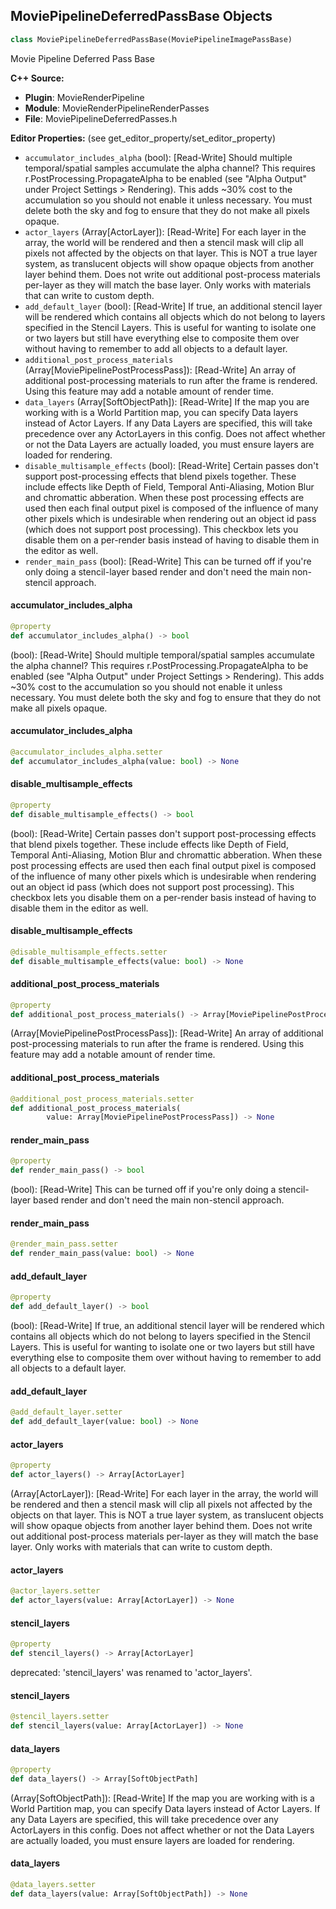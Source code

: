 ## MoviePipelineDeferredPassBase Objects

```python
class MoviePipelineDeferredPassBase(MoviePipelineImagePassBase)
```

Movie Pipeline Deferred Pass Base

**C++ Source:**

- **Plugin**: MovieRenderPipeline
- **Module**: MovieRenderPipelineRenderPasses
- **File**: MoviePipelineDeferredPasses.h

**Editor Properties:** (see get_editor_property/set_editor_property)

- ``accumulator_includes_alpha`` (bool):  [Read-Write] Should multiple temporal/spatial samples accumulate the alpha channel? This requires r.PostProcessing.PropagateAlpha
  to be enabled (see "Alpha Output" under Project Settings > Rendering). This adds
  ~30% cost to the accumulation so you should not enable it unless necessary. You must delete both the sky and fog to ensure
  that they do not make all pixels opaque.
- ``actor_layers`` (Array[ActorLayer]):  [Read-Write] For each layer in the array, the world will be rendered and then a stencil mask will clip all pixels not affected
  by the objects on that layer. This is NOT a true layer system, as translucent objects will show opaque objects from
  another layer behind them. Does not write out additional post-process materials per-layer as they will match the
  base layer. Only works with materials that can write to custom depth.
- ``add_default_layer`` (bool):  [Read-Write] If true, an additional stencil layer will be rendered which contains all objects which do not belong to layers
  specified in the Stencil Layers. This is useful for wanting to isolate one or two layers but still have everything
  else to composite them over without having to remember to add all objects to a default layer.
- ``additional_post_process_materials`` (Array[MoviePipelinePostProcessPass]):  [Read-Write] An array of additional post-processing materials to run after the frame is rendered. Using this feature may add a notable amount of render time.
- ``data_layers`` (Array[SoftObjectPath]):  [Read-Write] If the map you are working with is a World Partition map, you can specify Data layers instead of Actor Layers. If any
  Data Layers are specified, this will take precedence over any ActorLayers in this config. Does not affect whether or
  not the Data Layers are actually loaded, you must ensure layers are loaded for rendering.
- ``disable_multisample_effects`` (bool):  [Read-Write] Certain passes don't support post-processing effects that blend pixels together. These include effects like
  Depth of Field, Temporal Anti-Aliasing, Motion Blur and chromattic abberation. When these post processing
  effects are used then each final output pixel is composed of the influence of many other pixels which is
  undesirable when rendering out an object id pass (which does not support post processing). This checkbox lets
  you disable them on a per-render basis instead of having to disable them in the editor as well.
- ``render_main_pass`` (bool):  [Read-Write] This can be turned off if you're only doing a stencil-layer based render and don't need the main non-stencil approach.

<a id="unreal.MoviePipelineDeferredPassBase.accumulator_includes_alpha"></a>

#### accumulator_includes_alpha

```python
@property
def accumulator_includes_alpha() -> bool
```

(bool):  [Read-Write] Should multiple temporal/spatial samples accumulate the alpha channel? This requires r.PostProcessing.PropagateAlpha
to be enabled (see "Alpha Output" under Project Settings > Rendering). This adds
~30% cost to the accumulation so you should not enable it unless necessary. You must delete both the sky and fog to ensure
that they do not make all pixels opaque.

<a id="unreal.MoviePipelineDeferredPassBase.accumulator_includes_alpha"></a>

#### accumulator_includes_alpha

```python
@accumulator_includes_alpha.setter
def accumulator_includes_alpha(value: bool) -> None
```

<a id="unreal.MoviePipelineDeferredPassBase.disable_multisample_effects"></a>

#### disable_multisample_effects

```python
@property
def disable_multisample_effects() -> bool
```

(bool):  [Read-Write] Certain passes don't support post-processing effects that blend pixels together. These include effects like
Depth of Field, Temporal Anti-Aliasing, Motion Blur and chromattic abberation. When these post processing
effects are used then each final output pixel is composed of the influence of many other pixels which is
undesirable when rendering out an object id pass (which does not support post processing). This checkbox lets
you disable them on a per-render basis instead of having to disable them in the editor as well.

<a id="unreal.MoviePipelineDeferredPassBase.disable_multisample_effects"></a>

#### disable_multisample_effects

```python
@disable_multisample_effects.setter
def disable_multisample_effects(value: bool) -> None
```

<a id="unreal.MoviePipelineDeferredPassBase.additional_post_process_materials"></a>

#### additional_post_process_materials

```python
@property
def additional_post_process_materials() -> Array[MoviePipelinePostProcessPass]
```

(Array[MoviePipelinePostProcessPass]):  [Read-Write] An array of additional post-processing materials to run after the frame is rendered. Using this feature may add a notable amount of render time.

<a id="unreal.MoviePipelineDeferredPassBase.additional_post_process_materials"></a>

#### additional_post_process_materials

```python
@additional_post_process_materials.setter
def additional_post_process_materials(
        value: Array[MoviePipelinePostProcessPass]) -> None
```

<a id="unreal.MoviePipelineDeferredPassBase.render_main_pass"></a>

#### render_main_pass

```python
@property
def render_main_pass() -> bool
```

(bool):  [Read-Write] This can be turned off if you're only doing a stencil-layer based render and don't need the main non-stencil approach.

<a id="unreal.MoviePipelineDeferredPassBase.render_main_pass"></a>

#### render_main_pass

```python
@render_main_pass.setter
def render_main_pass(value: bool) -> None
```

<a id="unreal.MoviePipelineDeferredPassBase.add_default_layer"></a>

#### add_default_layer

```python
@property
def add_default_layer() -> bool
```

(bool):  [Read-Write] If true, an additional stencil layer will be rendered which contains all objects which do not belong to layers
specified in the Stencil Layers. This is useful for wanting to isolate one or two layers but still have everything
else to composite them over without having to remember to add all objects to a default layer.

<a id="unreal.MoviePipelineDeferredPassBase.add_default_layer"></a>

#### add_default_layer

```python
@add_default_layer.setter
def add_default_layer(value: bool) -> None
```

<a id="unreal.MoviePipelineDeferredPassBase.actor_layers"></a>

#### actor_layers

```python
@property
def actor_layers() -> Array[ActorLayer]
```

(Array[ActorLayer]):  [Read-Write] For each layer in the array, the world will be rendered and then a stencil mask will clip all pixels not affected
by the objects on that layer. This is NOT a true layer system, as translucent objects will show opaque objects from
another layer behind them. Does not write out additional post-process materials per-layer as they will match the
base layer. Only works with materials that can write to custom depth.

<a id="unreal.MoviePipelineDeferredPassBase.actor_layers"></a>

#### actor_layers

```python
@actor_layers.setter
def actor_layers(value: Array[ActorLayer]) -> None
```

<a id="unreal.MoviePipelineDeferredPassBase.stencil_layers"></a>

#### stencil_layers

```python
@property
def stencil_layers() -> Array[ActorLayer]
```

deprecated: 'stencil_layers' was renamed to 'actor_layers'.

<a id="unreal.MoviePipelineDeferredPassBase.stencil_layers"></a>

#### stencil_layers

```python
@stencil_layers.setter
def stencil_layers(value: Array[ActorLayer]) -> None
```

<a id="unreal.MoviePipelineDeferredPassBase.data_layers"></a>

#### data_layers

```python
@property
def data_layers() -> Array[SoftObjectPath]
```

(Array[SoftObjectPath]):  [Read-Write] If the map you are working with is a World Partition map, you can specify Data layers instead of Actor Layers. If any
Data Layers are specified, this will take precedence over any ActorLayers in this config. Does not affect whether or
not the Data Layers are actually loaded, you must ensure layers are loaded for rendering.

<a id="unreal.MoviePipelineDeferredPassBase.data_layers"></a>

#### data_layers

```python
@data_layers.setter
def data_layers(value: Array[SoftObjectPath]) -> None
```

<a id="unreal.MoviePipelineDeferredPass_Unlit"></a>